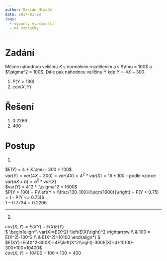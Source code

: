 ```yaml
---
author: Marián Hlaváč
date: 2017-01-28
tags:
  - výpočty vlastností
  - na vzorečky
---
```


# Zadání

Mějme náhodnou veličinu $X$ s normálním rozdělením a s
$\\mu = 100$ a $\\sigma^2 = 100$. Dále pak náhodnou veličinu Y kde $Y = 4X - 300$.

1. $P(Y > 130)$
2. $cov(X,Y)$

# Řešení

1. $0.2266$
2. $400$

# Postup

1.

$E(Y) = 4 * X.\\mu - 300 = 100$  
$var(Y) = var(4X - 300) = var(4X) = 4^2 * var(X) = 16 * 100$  -  podle vzorce $var(aX + b) = a^2 * var(X)$  
$var(Y) = 4^2 * .\\sigma^2 = 1600$  
$P(Y > 130) = P\\left(Y > \\frac{130-100}{\\sqrt{1600}}\\right) = P(Y > 0.75) = 1 - P(Y <= 0.75)$  
$1 - 0.7734 = 0.2266$

---

2.
$cov(X,Y)=E(XY)-E(X)E(Y)$  
$
\\begin{align*}
var(X)=E(X^2)-\\left(E(X)\\right)^2 \\rightarrow \\\\ & 100 = E(X^2)-100^2 \\\\ & E(X^2)=10100
\\end{align*}
$  
$E(XY)=E(4X^2-300X)=4E\\left(X^2\\right)-300E(X)=4*10100-300*100=10400$  
$cov(X,Y)=10400-100*100=400$
